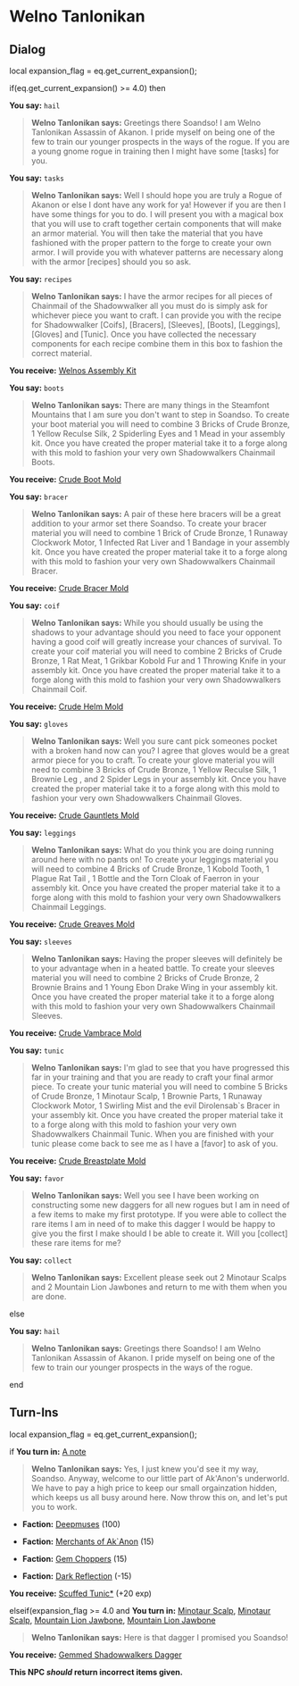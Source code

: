 # Welno Tanlonikan


## Dialog

local expansion_flag = eq.get_current_expansion();

if(eq.get_current_expansion() >= 4.0) then


**You say:** `hail`




>**Welno Tanlonikan says:** Greetings there Soandso! I am Welno Tanlonikan Assassin of Akanon. I pride myself on being one of the few to train our younger prospects in the ways of the rogue. If you are a young gnome rogue in training then I might have some [tasks] for you.


**You say:** `tasks`




>**Welno Tanlonikan says:** Well I should hope you are truly a Rogue of Akanon or else I dont have any work for ya! However if you are then I have some things for you to do. I will present you with a magical box that you will use to craft together certain components that will make an armor material. You will then take the material that you have fashioned with the proper pattern to the forge to create your own armor. I will provide you with whatever patterns are necessary along with the armor [recipes] should you so ask.


**You say:** `recipes`




>**Welno Tanlonikan says:** I have the armor recipes for all pieces of Chainmail of the Shadowwalker all you must do is simply ask for whichever piece you want to craft. I can provide you with the recipe for Shadowwalker [Coifs], [Bracers], [Sleeves], [Boots], [Leggings], [Gloves] and [Tunic]. Once you have collected the necessary components for each recipe combine them in this box to fashion the correct material.



**You receive:**  [Welnos Assembly Kit](/item/17254)



**You say:** `boots`




>**Welno Tanlonikan says:** There are many things in the Steamfont Mountains that I am sure you don't want to step in Soandso. To create your boot material you will need to combine 3 Bricks of Crude Bronze, 1 Yellow Reculse Silk, 2 Spiderling Eyes and 1 Mead in your assembly kit. Once you have created the proper material take it to a forge along with this mold to fashion your very own Shadowwalkers Chainmail Boots.



**You receive:**  [Crude Boot Mold](/item/19634)



**You say:** `bracer`




>**Welno Tanlonikan says:** A pair of these here bracers will be a great addition to your armor set there Soandso. To create your bracer material you will need to combine 1 Brick of Crude Bronze, 1 Runaway Clockwork Motor, 1 Infected Rat Liver and 1 Bandage in your assembly kit. Once you have created the proper material take it to a forge along with this mold to fashion your very own Shadowwalkers Chainmail Bracer.



**You receive:**  [Crude Bracer Mold](/item/19632)



**You say:** `coif`




>**Welno Tanlonikan says:** While you should usually be using the shadows to your advantage should you need to face your opponent having a good coif will greatly increase your chances of survival. To create your coif material you will need to combine 2 Bricks of Crude Bronze, 1 Rat Meat, 1 Grikbar Kobold Fur and 1 Throwing Knife in your assembly kit. Once you have created the proper material take it to a forge along with this mold to fashion your very own Shadowwalkers Chainmail Coif.



**You receive:**  [Crude Helm Mold](/item/19631)



**You say:** `gloves`




>**Welno Tanlonikan says:** Well you sure cant pick someones pocket with a broken hand now can you? I agree that gloves would be a great armor piece for you to craft. To create your glove material you will need to combine 3 Bricks of Crude Bronze, 1 Yellow Reculse Silk, 1 Brownie Leg , and 2 Spider Legs in your assembly kit. Once you have created the proper material take it to a forge along with this mold to fashion your very own Shadowwalkers Chainmail Gloves.



**You receive:**  [Crude Gauntlets Mold](/item/19633)



**You say:** `leggings`




>**Welno Tanlonikan says:** What do you think you are doing running around here with no pants on! To create your leggings material you will need to combine 4 Bricks of Crude Bronze, 1 Kobold Tooth, 1 Plague Rat Tail , 1 Bottle and the Torn Cloak of Faerron in your assembly kit. Once you have created the proper material take it to a forge along with this mold to fashion your very own Shadowwalkers Chainmail Leggings.



**You receive:**  [Crude Greaves Mold](/item/19636)



**You say:** `sleeves`




>**Welno Tanlonikan says:** Having the proper sleeves will definitely be to your advantage when in a heated battle. To create your sleeves material you will need to combine 2 Bricks of Crude Bronze, 2 Brownie Brains and 1 Young Ebon Drake Wing in your assembly kit. Once you have created the proper material take it to a forge along with this mold to fashion your very own Shadowwalkers Chainmail Sleeves.



**You receive:**  [Crude Vambrace Mold](/item/19635)



**You say:** `tunic`




>**Welno Tanlonikan says:** I'm glad to see that you have progressed this far in your training and that you are ready to craft your final armor piece. To create your tunic material you will need to combine 5 Bricks of Crude Bronze, 1 Minotaur Scalp, 1 Brownie Parts, 1 Runaway Clockwork Motor, 1 Swirling Mist and the evil Dirolensab\`s Bracer in your assembly kit. Once you have created the proper material take it to a forge along with this mold to fashion your very own Shadowwalkers Chainmail Tunic. When you are finished with your tunic please come back to see me as I have a [favor] to ask of you.



**You receive:**  [Crude Breastplate Mold](/item/19637)



**You say:** `favor`




>**Welno Tanlonikan says:** Well you see I have been working on constructing some new daggers for all new rogues but I am in need of a few items to make my first prototype. If you were able to collect the rare items I am in need of to make this dagger I would be happy to give you the first I make should I be able to create it. Will you [collect] these rare items for me?


**You say:** `collect`




>**Welno Tanlonikan says:** Excellent please seek out 2 Minotaur Scalps and 2 Mountain Lion Jawbones and return to me with them when you are done.


else


**You say:** `hail`




>**Welno Tanlonikan says:** Greetings there Soandso! I am Welno Tanlonikan Assassin of Akanon. I pride myself on being one of the few to train our younger prospects in the ways of the rogue.

end

## Turn-Ins

local expansion_flag = eq.get_current_expansion();



if **You turn in:** [A note](/item/18776)


>**Welno Tanlonikan says:** Yes, I just knew you'd see it my way, Soandso. Anyway, welcome to our little part of Ak'Anon's underworld. We have to pay a high price to keep our small orgainzation hidden, which keeps us all busy around here. Now throw this on, and let's put you to work.


* __Faction:__ [Deepmuses](/faction/240) (100)



* __Faction:__ [Merchants of Ak`Anon](/faction/288) (15)



* __Faction:__ [Gem Choppers](/faction/255) (15)



* __Faction:__ [Dark Reflection](/faction/238) (-15)



 **You receive:**  [Scuffed Tunic*](/item/13519) (+20 exp)


elseif(expansion_flag >= 4.0 and  **You turn in:** [Minotaur Scalp](/item/9108), [Minotaur Scalp](/item/9108), [Mountain Lion Jawbone](/item/9109), [Mountain Lion Jawbone](/item/9109)


>**Welno Tanlonikan says:** Here is that dagger I promised you Soandso!


 **You receive:**  [Gemmed Shadowwalkers Dagger](/item/9110) 


**This NPC *should* return incorrect items given.**
